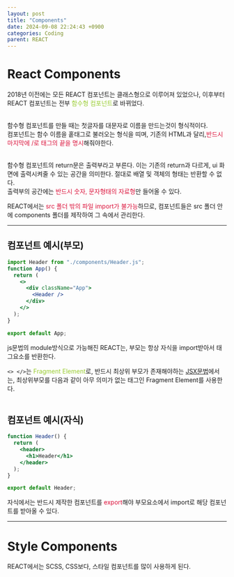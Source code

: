 ```yaml
---
layout: post
title: "Components"
date: 2024-09-08 22:24:43 +0900
categories: Coding
parent: REACT
---
```


# React Components

2018년 이전에는 모든 REACT 컴포넌트는 클래스형으로 이루어져 있었으나, 이후부터 REACT 컴포넌트는 전부 <span style = "color : yellowgreen">함수형 컴포넌트</span>로 바뀌었다. <br><br>

함수형 컴포넌트를 만들 때는 첫글자를 대문자로 이름을 만드는것이 형식적이다. <bR>
컴포넌트는 함수 이름을 홑태그로 불러오는 형식을 띠며, 기존의 HTML과 달리,<span style = "color: crimson">반드시 마지막에 /로 태그의 끝을 명시</span>해줘야한다.<br><br>

함수형 컴포넌트의 return문은 출력부라고 부른다. 이는 기존의 return과 다르게, ui 화면에 출력시켜줄 수 있는 공간을 의미한다. 절대로 배열 및 객체의 형태는 반환할 수 없다. <br>
출력부의 공간에는 <span style = "color: crimson">반드시 숫자, 문자형태의 자료형</span>만 들어올 수 있다.

REACT에서는 <span style = "color: crimson">src 폴더 밖의 파일 import가 불가능</span>하므로, 컴포넌트들은 src 폴더 안에 components 폴더를 제작하여 그 속에서 관리한다.

---

## 컴포넌트 예시(부모)

```jsx
import Header from "./components/Header.js";
function App() {
  return (
    <>
      <div className="App">
        <Header />
      </div>
    </>
  );
}

export default App;
```

js문법의 module방식으로 가능해진 REACT는, 부모는 항상 자식을 import받아서 태그요소를 반환한다.

`<> </>`는 <span style = "color: yellowgreen">Fragment Element</span>로, 반드시 최상위 부모가 존재해야하는 [JSX문법](/docs/2024-09-18-React_JSX.html)에서는, 최상위부모를 다음과 같이 아무 의미가 없는 태그인 Fragment Element를 사용한다.
<br><br>

## 컴포넌트 예시(자식)

```jsx
function Header() {
  return (
    <header>
      <h1>Header</h1>
    </header>
  );
}

export default Header;
```

자식에서는 반드시 제작한 컴포넌트를 <span style = "color: crimson">export</span>해야 부모요소에서 import로 해당 컴포넌트를 받아올 수 있다.

---

<span style="display: none">#style-components</span>

# Style Components

REACT에서는 SCSS, CSS보다, 스타일 컴포넌트를 많이 사용하게 된다.
